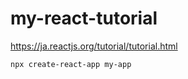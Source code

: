 # my-react-tutorial

https://ja.reactjs.org/tutorial/tutorial.html

```
npx create-react-app my-app
```
